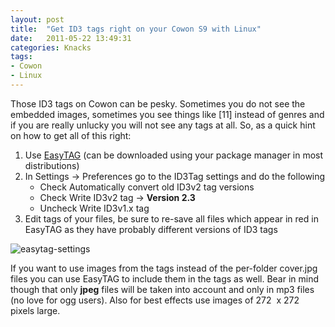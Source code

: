 ```yaml
---
layout: post
title:  "Get ID3 tags right on your Cowon S9 with Linux"
date:   2011-05-22 13:49:31
categories: Knacks
tags:
- Cowon
- Linux
---
```


Those ID3 tags on Cowon can be pesky. Sometimes you do not see the embedded images, sometimes you see things like [11] instead of genres and if you are really unlucky you will not see any tags at all. So, as a quick hint on how to get all of this right: 

1.  Use [EasyTAG][1] (can be downloaded using your package manager in most distributions)
2.  In Settings → Preferences go to the ID3Tag settings and do the following 
    *   Check Automatically convert old ID3v2 tag versions
    *   Check Write ID3v2 tag → **Version 2.3**
    *   Uncheck Write ID3v1.x tag
3.  Edit tags of your files, be sure to re-save all files which appear in red in EasyTAG as they have probably different versions of ID3 tags 

![easytag-settings] 

If you want to use images from the tags instead of the per-folder cover.jpg files you can use EasyTAG to include them in the tags as well. Bear in mind though that only **jpeg** files will be taken into account and only in mp3 files (no love for ogg users). Also for best effects use images of 272  x 272 pixels large.

 [1]: http://easytag.sourceforge.net/ "EeasyTAG for Linux"
 [easytag-settings]: /images/EasyTAG-Cowon-settings.png "EasyTAG Cowon settings"
